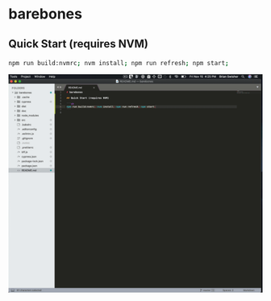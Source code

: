 # barebones

## Quick Start (requires NVM)

```sh
npm run build:nvmrc; nvm install; npm run refresh; npm start;
```

![quick-start](doc/quick-start.gif)
